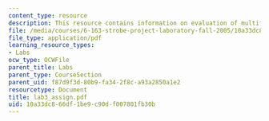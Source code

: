 ```yaml
---
content_type: resource
description: This resource contains information on evaluation of multiflash photography.
file: /media/courses/6-163-strobe-project-laboratory-fall-2005/10a33dc866df1be9c90df007801fb30b_lab3_assign.pdf
file_type: application/pdf
learning_resource_types:
- Labs
ocw_type: OCWFile
parent_title: Labs
parent_type: CourseSection
parent_uid: f87d9f3d-80b9-fa34-2f8c-a93a2850a1e2
resourcetype: Document
title: lab3_assign.pdf
uid: 10a33dc8-66df-1be9-c90d-f007801fb30b
---
```

